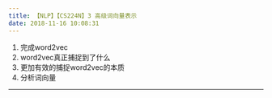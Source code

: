 ```yaml
---
title: 【NLP】【CS224N】3 高级词向量表示
date: 2018-11-16 10:08:31
---
```


1. 完成word2vec
2. word2vec真正捕捉到了什么
3. 更加有效的捕捉word2vec的本质
4. 分析词向量

---
